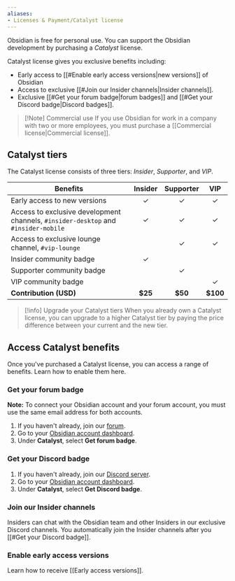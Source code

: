 ```yaml
---
aliases:
- Licenses & Payment/Catalyst license
---
```

Obsidian is free for personal use. You can support the Obsidian development by purchasing a _Catalyst_ license.

Catalyst license gives you exclusive benefits including:

- Early access to [[#Enable early access versions|new versions]] of Obsidian
- Access to exclusive [[#Join our Insider channels|Insider channels]].
- Exclusive [[#Get your forum badge|forum badges]] and [[#Get your Discord badge|Discord badges]].

> [!Note] Commercial use
> If you use Obsidian for work in a company with two or more employees, you must purchase a [[Commercial license|Commercial license]].

## Catalyst tiers

The Catalyst license consists of three tiers: *Insider*, *Supporter*, and *VIP*.

| Benefits                                                                           | Insider | Supporter |   VIP    |
| ---------------------------------------------------------------------------------- | :-----: | :-------: | :------: |
| Early access to new versions                                                       |    ✓    |     ✓     |    ✓     |
| Access to exclusive development channels, `#insider-desktop` and `#insider-mobile` |    ✓    |     ✓     |    ✓     |
| Access to exclusive lounge channel, `#vip-lounge`                                  |         |     ✓     |    ✓     |
| Insider community badge                                                            |    ✓    |           |          |
| Supporter community badge                                                          |         |     ✓     |          |
| VIP community badge                                                                |         |           |    ✓     |
| **Contribution (USD)**                                                             | **$25** |  **$50**  | **$100** |


> [!info] Upgrade your Catalyst tiers
> When you already own a Catalyst license, you can upgrade to a higher Catalyst tier by paying the price difference between your current and the new tier.

## Access Catalyst benefits

Once you've purchased a Catalyst license, you can access a range of benefits. Learn how to enable them here.

### Get your forum badge

**Note:** To connect your Obsidian account and your forum account, you must use the same email address for both accounts.

1. If you haven't already, join our [forum](https://forum.obsidian.md/).
2. Go to your [Obsidian account dashboard](https://obsidian.md/account/catalyst).
3. Under **Catalyst**, select **Get forum badge**.

### Get your Discord badge

1. If you haven't already, join our [Discord server](https://discord.gg/veuWUTm).
2. Go to your [Obsidian account dashboard](https://obsidian.md/account/catalyst).
3. Under **Catalyst**, select **Get Discord badge**.

### Join our Insider channels

Insiders can chat with the Obsidian team and other Insiders in our exclusive Discord channels. You automatically join the Insider channels after you [[#Get your Discord badge]].

### Enable early access versions

Learn how to receive [[Early access versions]].
